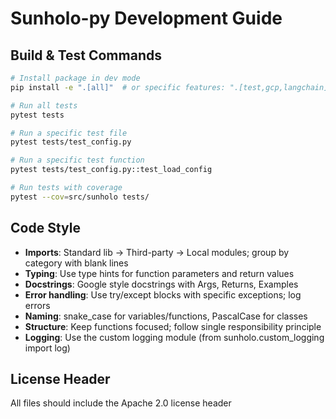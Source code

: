 # Sunholo-py Development Guide

## Build & Test Commands
```bash
# Install package in dev mode
pip install -e ".[all]"  # or specific features: ".[test,gcp,langchain]"

# Run all tests
pytest tests

# Run a specific test file
pytest tests/test_config.py

# Run a specific test function
pytest tests/test_config.py::test_load_config

# Run tests with coverage
pytest --cov=src/sunholo tests/
```

## Code Style
- **Imports**: Standard lib → Third-party → Local modules; group by category with blank lines
- **Typing**: Use type hints for function parameters and return values
- **Docstrings**: Google style docstrings with Args, Returns, Examples
- **Error handling**: Use try/except blocks with specific exceptions; log errors
- **Naming**: snake_case for variables/functions, PascalCase for classes
- **Structure**: Keep functions focused; follow single responsibility principle
- **Logging**: Use the custom logging module (from sunholo.custom_logging import log)

## License Header
All files should include the Apache 2.0 license header